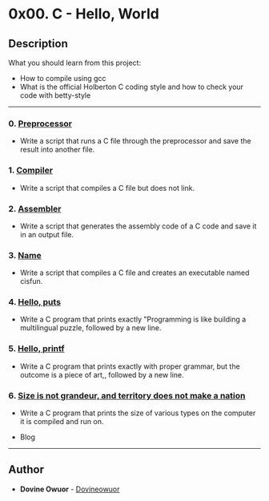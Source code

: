 # 0x00. C - Hello, World

## Description
What you should learn from this project:

* How to compile using gcc
* What is the official Holberton C coding style and how to check your code with betty-style

---

### 0. [Preprocessor](./0-preprocessor)
* Write a script that runs a C file through the preprocessor and save the result into another file.

### 1. [Compiler](./1-compiler)
* Write a script that compiles a C file but does not link.

### 2. [Assembler](./2-assembler)
* Write a script that generates the assembly code of a C code and save it in an output file.

### 3. [Name](./3-name)
* Write a script that compiles a C file and creates an executable named cisfun.

### 4. [Hello, puts](./4-puts.c)
* Write a C program that prints exactly "Programming is like building a multilingual puzzle, followed by a new line.

### 5. [Hello, printf](./5-printf.c)
* Write a C program that prints exactly with proper grammar, but the outcome is a piece of art,, followed by a new line.

### 6. [Size is not grandeur, and territory does not make a nation](./6-size.c)
* Write a C program that prints the size of various types on the computer it is compiled and run on.

* Blog

---

## Author
* **Dovine Owuor** - [Dovineowuor](https://github.com/Dovineowuor)